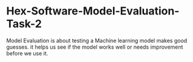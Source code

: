 # Hex-Software-Model-Evaluation-Task-2
Model Evaluation is about testing a Machine learning model makes good guesses. it helps us see if the model works well or needs improvement before we use it.
